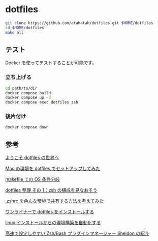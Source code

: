# dotfiles

```sh
git clone https://github.com/atahatah/dotfiles.git $HOME/dotfiles
cd $HOME/dotfiles
make all
```

## テスト

Docker を使ってテストすることが可能です。

### 立ち上げる

```sh
cd path/to/dir
docker compose build
docker compose up -d
docker compose exec dotfiles zsh
```

### 後片付け

```sh
docker compose down
```

## 参考

[ようこそ dotfiles の世界へ](https://qiita.com/yutkat/items/c6c7584d9795799ee164)

[Mac の環境を dotfiles でセットアップしてみた](https://dev.classmethod.jp/articles/joined-mac-dotfiles-customize/)

[makefile での OS 条件分岐](https://qiita.com/minoruGH/items/424c3d61cfe725dc2620)

[dotfiles 整理 その 1：zsh の構成を見なおそう](https://kitakitabauer.hatenablog.com/entry/2016/09/13/173456)

[.zshrc を色んな環境で共有する方法を考えてみた](https://qiita.com/catatsuy/items/00ebf78f56960b6d43c2)

[ワンライナーで dotfiles をインストールする](https://kisqragi.hatenablog.com/entry/2020/02/17/224129)

[linux インストールからの環境構築を自動化する](https://qiita.com/aki-f/items/494cefe0e98cc74249fa)

[高速で設定しやすい Zsh/Bash プラグインマネージャー Sheldon の紹介](https://zenn.dev/ganta/articles/e1e0746136ce67)
